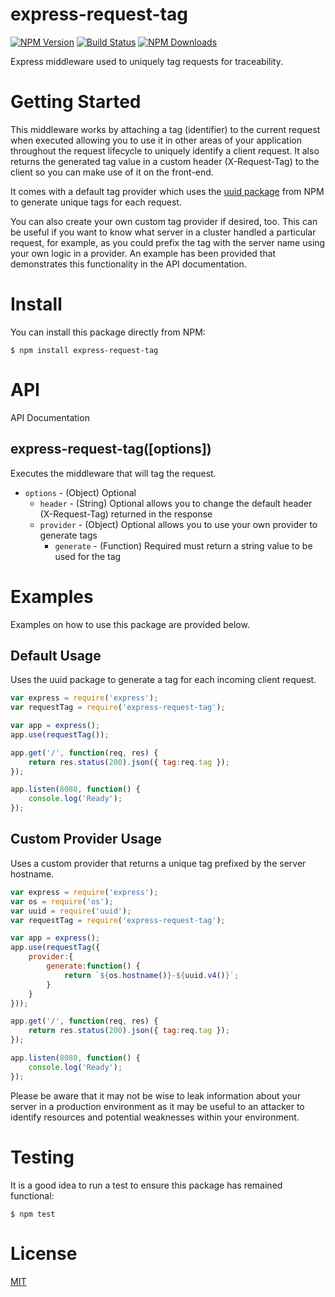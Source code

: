# express-request-tag
[![NPM Version][npm-image]][npm-url]
[![Build Status][travis-image]][travis-url]
[![NPM Downloads][downloads-image]][downloads-url]

Express middleware used to uniquely tag requests for traceability.

# Getting Started
This middleware works by attaching a tag (identifier) to the current request when executed allowing you to use it in other areas of your application throughout the request lifecycle to uniquely identify a client request. It also returns the generated tag value in a custom header (X-Request-Tag) to the client so you can make use of it on the front-end.

It comes with a default tag provider which uses the [uuid package](https://www.npmjs.com/package/uuid) from NPM to generate unique tags for each request.

You can also create your own custom tag provider if desired, too. This can be useful if you want to know what server in a cluster handled a particular request, for example, as you could prefix the tag with the server name using your own logic in a provider. An example has been provided that demonstrates this functionality in the API documentation.

# Install
You can install this package directly from NPM:
```
$ npm install express-request-tag
```

# API
API Documentation

## express-request-tag([options])
Executes the middleware that will tag the request.

* `options` - (Object) Optional
    * `header` - (String) Optional allows you to change the default header (X-Request-Tag) returned in the response
    * `provider` - (Object) Optional allows you to use your own provider to generate tags
        * `generate` - (Function) Required must return a string value to be used for the tag

# Examples
Examples on how to use this package are provided below.

## Default Usage
Uses the uuid package to generate a tag for each incoming client request.
```js
var express = require('express');
var requestTag = require('express-request-tag');

var app = express();
app.use(requestTag());

app.get('/', function(req, res) {
    return res.status(200).json({ tag:req.tag });
});

app.listen(8080, function() {
    console.log('Ready');
});
```

## Custom Provider Usage
Uses a custom provider that returns a unique tag prefixed by the server hostname.
```js
var express = require('express');
var os = require('os');
var uuid = require('uuid');
var requestTag = require('express-request-tag');

var app = express();
app.use(requestTag({
    provider:{
        generate:function() {
            return `${os.hostname()}-${uuid.v4()}`;
        }
    }
}));

app.get('/', function(req, res) {
    return res.status(200).json({ tag:req.tag });
});

app.listen(8080, function() {
    console.log('Ready');
});
```

Please be aware that it may not be wise to leak information about your server in a production environment as it may be useful to an attacker to identify resources and potential weaknesses within your environment.

# Testing
It is a good idea to run a test to ensure this package has remained functional:
```
$ npm test
```

# License
[MIT](http://opensource.org/licenses/MIT)

[npm-image]: https://img.shields.io/npm/v/express-request-tag.svg
[npm-url]: https://npmjs.org/package/express-request-tag
[travis-url]: https://travis-ci.org/dlowder/express-request-tag
[travis-image]: https://travis-ci.org/dlowder/express-request-tag.svg?branch=master
[downloads-image]: https://img.shields.io/npm/dm/express-request-tag.svg
[downloads-url]: https://npmjs.org/package/express-request-tag
